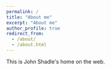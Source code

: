 ```yaml
---
permalink: /
title: "About me"
excerpt: "About me"
author_profile: true
redirect_from: 
  - /about/
  - /about.html
---
```


This is John Shadle's home on the web.

